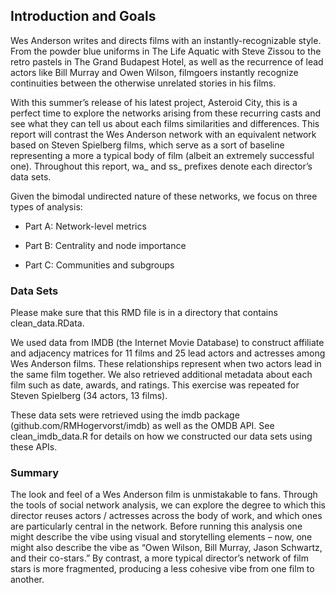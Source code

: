 ## Introduction and Goals
Wes Anderson writes and directs films with an instantly-recognizable style. From the powder blue uniforms in The Life Aquatic with Steve Zissou to the retro pastels in The Grand Budapest Hotel, as well as the recurrence 
of lead actors like Bill Murray and Owen Wilson, filmgoers instantly recognize continuities between the otherwise unrelated stories in his films.

With this summer’s release of his latest project, Asteroid City, this is a perfect time to explore the networks arising from these recurring casts and see what they can tell us about each films similarities and differences.
This report will contrast the Wes Anderson network with an equivalent network based on Steven Spielberg films, which serve as a sort of baseline representing a more a typical body of film (albeit an extremely successful one).
Throughout this report, wa_ and ss_ prefixes denote each director’s data sets.

Given the bimodal undirected nature of these networks, we focus on three types of analysis:

* Part A: Network-level metrics

* Part B: Centrality and node importance

* Part C: Communities and subgroups

### Data Sets
Please make sure that this RMD file is in a directory that contains clean_data.RData.

We used data from IMDB (the Internet Movie Database) to construct affiliate and adjacency matrices for 11 films and 25 lead actors and actresses among Wes Anderson films. These relationships represent when two actors lead
in the same film together. We also retrieved additional metadata about each film such as date, awards, and ratings. This exercise was repeated for Steven Spielberg (34 actors, 13 films).

These data sets were retrieved using the imdb package (github.com/RMHogervorst/imdb) as well as the OMDB API. See clean_imdb_data.R for details on how we constructed our data sets using these APIs.


### Summary
The look and feel of a Wes Anderson film is unmistakable to fans. Through the tools of social network analysis, we can explore the degree to which this director reuses actors / actresses across the body of work, and which
ones are particularly central in the network. Before running this analysis one might describe the vibe using visual and storytelling elements – now, one might also describe the vibe as “Owen Wilson, Bill Murray, Jason 
Schwartz, and their co-stars.” By contrast, a more typical director’s network of film stars is more fragmented, producing a less cohesive vibe from one film to another.
